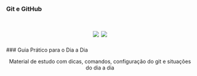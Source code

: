 ### Git e GitHub
<h1 align="center">
  <img src="https://img.shields.io/badge/GIT-E44C30?style=for-the-badge&logo=git&logoColor=white" />
  <img src="https://img.shields.io/badge/GitHub-100000?style=for-the-badge&logo=github&logoColor=white" />
</h1>
### Guia Prático para o Dia a Dia
<p align="center">Material de estudo com dicas, comandos, configuração do git e situações do dia a dia</p>
